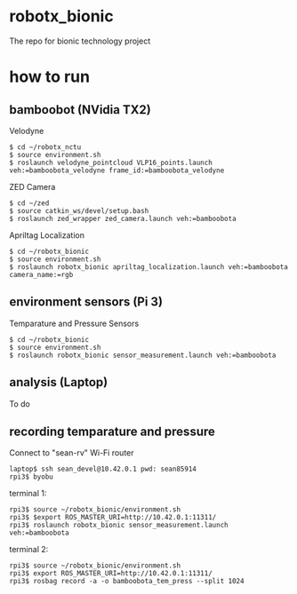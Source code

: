 # robotx_bionic
The repo for bionic technology project

# how to run 
##  bamboobot (NVidia TX2)
Velodyne
```
$ cd ~/robotx_nctu
$ source environment.sh
$ roslaunch velodyne_pointcloud VLP16_points.launch veh:=bamboobota_velodyne frame_id:=bamboobota_velodyne
```

ZED Camera
```
$ cd ~/zed
$ source catkin_ws/devel/setup.bash
$ roslaunch zed_wrapper zed_camera.launch veh:=bamboobota
```

Apriltag Localization
```
$ cd ~/robotx_bionic
$ source environment.sh
$ roslaunch robotx_bionic apriltag_localization.launch veh:=bamboobota camera_name:=rgb
```

##  environment sensors (Pi 3)
Temparature and Pressure Sensors
```
$ cd ~/robotx_bionic
$ source environment.sh
$ roslaunch robotx_bionic sensor_measurement.launch veh:=bamboobota
```

##  analysis (Laptop)
To do

## recording temparature and pressure 
Connect to "sean-rv" Wi-Fi router
```
laptop$ ssh sean_devel@10.42.0.1 pwd: sean85914
rpi3$ byobu
```
terminal 1:
```
rpi3$ source ~/robotx_bionic/environment.sh
rpi3$ $export ROS_MASTER_URI=http://10.42.0.1:11311/
rpi3$ roslaunch robotx_bionic sensor_measurement.launch veh:=bamboobota
```
terminal 2:
```
rpi3$ source ~/robotx_bionic/environment.sh
rpi3$ export ROS_MASTER_URI=http://10.42.0.1:11311/
rpi3$ rosbag record -a -o bamboobota_tem_press --split 1024
```
